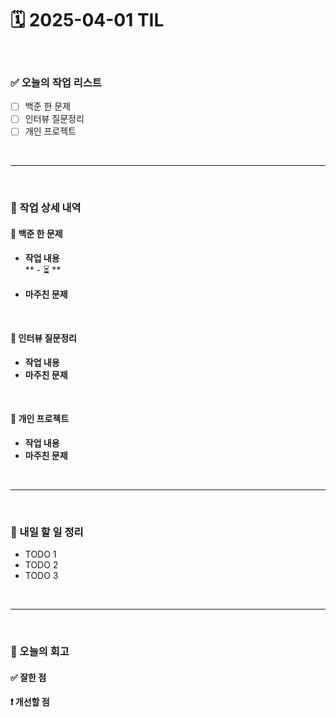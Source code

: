 # 🗓️ 2025-04-01 TIL

<br>

### ✅ 오늘의 작업 리스트  
- [ ] 백준 한 문제
- [ ] 인터뷰 질문정리  
- [ ] 개인 프로젝트

<br>

---

<br>

### 📌 작업 상세 내역  

#### 🔹 백준 한 문제
- **작업 내용**<br>
**[]() - ⏳ **<br>

- **마주친 문제**<br>

<br>

#### 🔹 인터뷰 질문정리  
- **작업 내용**<br>
- **마주친 문제**<br>

<br>

#### 🔹 개인 프로젝트
- **작업 내용**<br>
- **마주친 문제**<br>

<br>

---

<br>

### 🚀 내일 할 일 정리  

- TODO 1  
- TODO 2  
- TODO 3  

<br>

---

<br>

### 🧐 오늘의 회고  

#### ✅ 잘한 점
#### ❗ 개선할 점



<br><br><br>